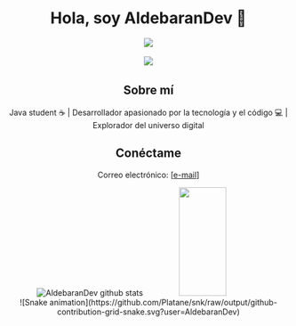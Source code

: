<h1 align="center">Hola, soy AldebaranDev 👋</h1>

<p align="center">
  <img src="https://i.pinimg.com/originals/aa/a9/2d/aaa92dfb8b4f18822505574280da331c.gif" width="400" />
</p>

<p align="center">
  <img src="[![Typing SVG](https://readme-typing-svg.demolab.com?font=Fira+Code&pause=1000&color=1456AE&width=435&lines=Building+the+future+with+code.)](https://git.io/typing-svg)" />
</p>

<h2 align="center">Sobre mí</h2>
<p align="center">
  Java student ☕ | Desarrollador apasionado por la tecnología y el código 💻 | Explorador del universo digital
</p>

<h2 align="center">Conéctame</h2>
<p align="center">
  Correo electrónico: [<a href="mailto:unk076312@gmail.com">e-mail</a>]
</p>

<div align="center">
  <img width="49%" height="195px" src="https://github-readme-stats.vercel.app/api?username=AldebaranDev&show_icons=true&count_private=true&hide_border=true&title_color=02D9F7FF&icon_color=02D9F7FF&text_color=c9d1d9&bg_color=0d1117" alt="AldebaranDev github stats" />

  <img width="41%" height="195px" src="https://github-readme-stats.vercel.app/api/top-langs/?username=AldebaranDev&layout=compact&hide_border=true&title_color=02D9F7FF&text_color=02D9F7FF&bg_color=0d1117" />
</div>

<div align="center">
  ![Snake animation](https://github.com/Platane/snk/raw/output/github-contribution-grid-snake.svg?user=AldebaranDev)
</div>
